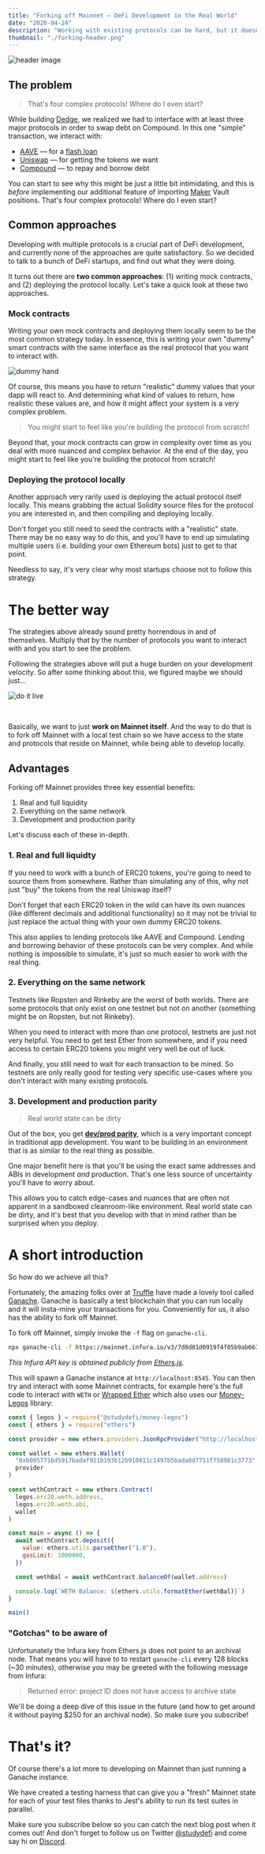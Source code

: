 ```yaml
---
title: "Forking off Mainnet — DeFi Development in the Real World"
date: "2020-04-24"
description: "Working with existing protocols can be hard, but it doesn't have to be."
thumbnail: "./forking-header.png"
---
```


![header image](./forking-header.png)

## The problem

> That's four complex protocols! Where do I even start?

While building [Dedge](https://dedge.exchange), we realized we had to interface with at least three major protocols in order to swap debt on Compound. In this one "simple" transaction, we interact with:

- [AAVE](https://aave.com) — for a [flash loan](https://aave.com/flash-loans)
- [Uniswap](https://uniswap.exchange) — for getting the tokens we want
- [Compound](https://compound.finance/) — to repay and borrow debt

You can start to see why this might be just a little bit intimidating, and this is _before_ implementing our additional feature of importing [Maker](https://makerdao.com/) Vault positions. That's four complex protocols! Where do I even start?

## Common approaches

Developing with multiple protocols is a crucial part of DeFi development, and currently none of the approaches are quite satisfactory. So we decided to talk to a bunch of DeFi startups, and find out what they were doing.

It turns out there are **two common approaches**: (1) writing mock contracts, and (2) deploying the protocol locally. Let's take a quick look at these two approaches.

### Mock contracts

Writing your own mock contracts and deploying them locally seem to be the most common strategy today. In essence, this is writing your own "dummy" smart contracts with the same interface as the real protocol that you want to interact with.

![dummy hand](./dummy-hand.jpg)

Of course, this means you have to return "realistic" dummy values that your dapp will react to. And determining what kind of values to return, how realistic these values are, and how it might affect your system is a very complex problem.

> You might start to feel like you're building the protocol from scratch!

Beyond that, your mock contracts can grow in complexity over time as you deal with more nuanced and complex behavior. At the end of the day, you might start to feel like you're building the protocol from scratch!

### Deploying the protocol locally

Another approach very rarily used is deploying the actual protocol itself locally. This means grabbing the actual Solidity source files for the protocol you are interested in, and then compiling and deploying locally.

Don't forget you still need to seed the contracts with a "realistic" state. There may be no easy way to do this, and you'll have to end up simulating multiple users (i.e. building your own Ethereum bots) just to get to that point.

Needless to say, it's very clear why most startups choose not to follow this strategy.

# The better way

The strategies above already sound pretty horrendous in and of themselves. Multiply that by the number of protocols you want to interact with and you start to see the problem.

Following the strategies above will put a huge burden on your development velocity. So after some thinking about this, we figured maybe we should just...

![do it live](./do-it-live.gif)

<br />

Basically, we want to just **work on Mainnet itself**. And the way to do that is to fork off Mainnet with a local test chain so we have access to the state and protocols that reside on Mainnet, while being able to develop locally.

## Advantages

Forking off Mainnet provides three key essential benefits:

1. Real and full liquidity
2. Everything on the same network
3. Development and production parity

Let's discuss each of these in-depth.

### 1. Real and full liquidty

If you need to work with a bunch of ERC20 tokens, you're going to need to source them from somewhere. Rather than simulating any of this, why not just "buy" the tokens from the real Uniswap itself?

Don't forget that each ERC20 token in the wild can have its own nuances (like different decimals and additional functionality) so it may not be trivial to just replace the actual thing with your own dummy ERC20 tokens.

This also applies to lending protocols like AAVE and Compound. Lending and borrowing behavior of these protocols can be very complex. And while nothing is impossible to simulate, it's just so much easier to work with the real thing.

### 2. Everything on the same network

Testnets like Ropsten and Rinkeby are the worst of both worlds. There are some protocols that only exist on one testnet but not on another (something might be on Ropsten, but not Rinkeby).

When you need to interact with more than one protocol, testnets are just not very helpful. You need to get test Ether from somewhere, and if you need access to certain ERC20 tokens you might very well be out of luck.

And finally, you still need to wait for each transaction to be mined. So testnets are only really good for testing very specific use-cases where you don't interact with many existing protocols.

### 3. Development and production parity

> Real world state can be dirty

Out of the box, you get **[dev/prod parity](https://12factor.net/dev-prod-parity)**, which is a very important concept in traditional app development. You want to be building in an environment that is as similar to the real thing as possible.

One major benefit here is that you'll be using the exact same addresses and ABIs in development _and_ production. That's one less source of uncertainty you'll have to worry about.

This allows you to catch edge-cases and nuances that are often not apparent in a sandboxed cleanroom-like environment. Real world state can be dirty, and it's best that you develop with that in mind rather than be surprised when you deploy.

# A short introduction

So how do we achieve all this?

Fortunately, the amazing folks over at [Truffle](https://www.trufflesuite.com/) have made a lovely tool called [Ganache](https://github.com/trufflesuite/ganache-cli/). Ganache is basically a test blockchain that you can run locally and it will insta-mine your transactions for you. Conveniently for us, it also has the ability to fork off Mainnet.

To fork off Mainnet, simply invoke the `-f` flag on `ganache-cli`.

```bash
npx ganache-cli -f https://mainnet.infura.io/v3/7d0d81d0919f4f05b9ab6634be01ee73
```

_This Infura API key is obtained publicly from [Ethers.js](https://github.com/ethers-io/ethers.js/blob/master/src.ts/providers/infura-provider.ts#L14)._

This will spawn a Ganache instance at `http://localhost:8545`. You can then try and interact with some Mainnet contracts, for example here's the full code to interact with `WETH` or [Wrapped Ether](https://weth.io/) which also uses our [Money-Legos](../npm-install-money-legos) library:

```javascript
const { legos } = require("@studydefi/money-legos")
const { ethers } = require("ethers")

const provider = new ethers.providers.JsonRpcProvider("http://localhost:8545")

const wallet = new ethers.Wallet(
  "0xb0057716d5917badaf911b193b12b910811c1497b5bada8d7711f758981c3773", // Default private key for ganache-cli -d
  provider
)

const wethContract = new ethers.Contract(
  legos.erc20.weth.address,
  legos.erc20.weth.abi,
  wallet
)

const main = async () => {
  await wethContract.deposit({
    value: ethers.utils.parseEther("1.0"),
    gasLimit: 1000000,
  })

  const wethBal = await wethContract.balanceOf(wallet.address)

  console.log(`WETH Balance: ${ethers.utils.formatEther(wethBal)}`)
}

main()
```

### "Gotchas" to be aware of

Unfortunately the Infura key from Ethers.js does not point to an archival node. That means you will have to to restart `ganache-cli` every 128 blocks (~30 minutes), otherwise you may be greeted with the following message from Infura:

> Returned error: project ID does not have access to archive state

We'll be doing a deep dive of this issue in the future (and how to get around it without paying $250 for an archival node). So make sure you subscribe!

# That's it?

Of course there's a lot more to developing on Mainnet than just running a Ganache instance.

We have created a testing harness that can give you a "fresh" Mainnet state for each of your test files thanks to Jest's ability to run its test suites in parallel.

Make sure you subscribe below so you can catch the next blog post when it comes out! And don't forget to follow us on Twitter [@studydefi](https://twitter.com/studydefi) and come say hi on [Discord](https://discord.gg/rBr3U32).
